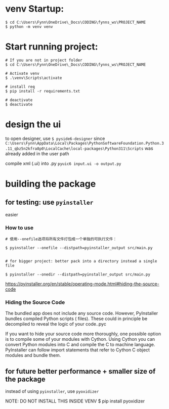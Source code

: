 # venv Startup:
```
$ cd C:\Users\Fynn\OneDrive\_Docs\CODING\fynns_ws\PROJECT_NAME
$ python -m venv venv

```

# Start running project:
```
# If you are not in project folder
$ cd C:\Users\Fynn\OneDrive\_Docs\CODING\fynns_ws\PROJECT_NAME

# Activate venv
$ .\venv\Scripts\activate

# install req
$ pip install -r requirements.txt

# deactivate
$ deactivate

```


# design the ui
to open designer, use `$ pyside6-designer` since `C:\Users\Fynn\AppData\Local\Packages\PythonSoftwareFoundation.Python.3.11_qbz5n2kfra8p0\LocalCache\local-packages\Python311\Scripts` was already added in the user path

compile xml (.ui) into .py
`pyuic6 input.ui -o output.py`


# building the package

## for testing: use `pyinstaller`
easier

### How to use

```
# 使用--onefile选项将所有文件打包成一个单独的可执行文件：

$ pyinstaller --onefile --distpath=pyinstaller_output src/main.py


# for bigger project: better pack into a directory instead a single file

$ pyinstaller --onedir --distpath=pyinstaller_output src/main.py

```


https://pyinstaller.org/en/stable/operating-mode.html#hiding-the-source-code
### Hiding the Source Code
The bundled app does not include any source code. However, PyInstaller bundles compiled Python scripts ( files). These could in principle be decompiled to reveal the logic of your code..pyc

If you want to hide your source code more thoroughly, one possible option is to compile some of your modules with Cython. Using Cython you can convert Python modules into C and compile the C to machine language. PyInstaller can follow import statements that refer to Cython C object modules and bundle them.

## for future better performance + smaller size of the package
instead of using `pyinstaller`, use `pyoxidizer`

NOTE: DO NOT INSTALL THIS INSIDE VENV
$ pip install pyoxidizer
